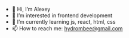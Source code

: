 - 👋 Hi, I’m Alexey 
- 👀 I’m interested in frontend development
- 🌱 I’m currently learning js, react, html, css
- 📫 How to reach me: hydrombee@gmail.com

<!---
Hydrobee3000/Hydrobee3000 is a ✨ special ✨ repository because its `README.md` (this file) appears on your GitHub profile.
You can click the Preview link to take a look at your changes.
--->
